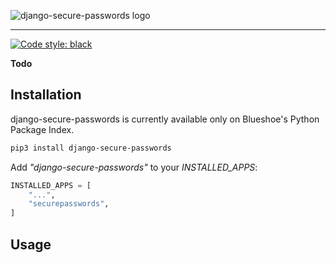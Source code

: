 ![django-secure-passwords logo](https://gitlab.blueshoe.de/Blueshoe/django-secure-passwords/raw/master/docs/_static/img/logo.png)

--------------------------------------------------------------------------------

[![Code style: black](https://img.shields.io/badge/code%20style-black-000000.svg)](https://github.com/psf/black)

**Todo**


## Installation

django-secure-passwords is currently available only on Blueshoe's Python Package Index.
```bash
pip3 install django-secure-passwords
```

Add *"django-secure-passwords"* to your *INSTALLED_APPS*: 
```python
INSTALLED_APPS = [
    "...",
    "securepasswords",
]
```

## Usage
